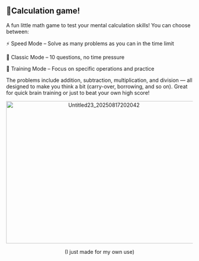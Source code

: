 ## 🧮Calculation game!

A fun little math game to test your mental calculation skills!
You can choose between:

⚡ Speed Mode – Solve as many problems as you can in the time limit

🎯 Classic Mode – 10 questions, no time pressure

📘 Training Mode – Focus on specific operations and practice

The problems include addition, subtraction, multiplication, and division — all designed to make you think a bit (carry-over, borrowing, and so on). Great for quick brain training or just to beat your own high score!

<p align="center">
  <img width="512" height="384" alt="Untitled23_20250817202042" src="https://github.com/user-attachments/assets/b2dc4f06-b890-4b70-96b9-2b2108ebab4f" />
</p>

<p align="center">(I just made for my own use)</p>
